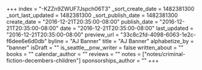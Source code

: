 +++
index = "-KZZn9ZWUF7Jspch06T3"
_sort_create_date = 1482381300
_sort_last_updated = 1482381300
_sort_publish_date = 1482381300
create_date = "2016-12-21T20:35:00-08:00"
publish_date = "2016-12-21T20:35:00-08:00"
date = "2016-12-21T20:35:00-08:00"
last_updated = "2016-12-21T20:35:00-08:00"
preview_url = "33c8c2fd-4098-6063-1e2c-f6dee6e6d0db"
byline = "AJ Banner"
title = "AJ Banner"
alphabetize_by = "banner"
isDraft = ""
is_seattle__pnw_writer = false
written_about = ""
books = ""
calendar_author = ""
reviews = ""
notes = ["notes/criminal-fiction-decembers-children"]
sponsorships_author = ""
+++
